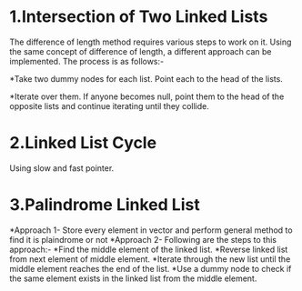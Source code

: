 # 1.Intersection of Two Linked Lists
The difference of length method requires various steps to work on it. Using the same concept of difference of length, a different approach can be implemented. The process is as follows:-

*Take two dummy nodes for each list. Point each to the head of the lists.

*Iterate over them. If anyone becomes null, point them to the head of the opposite lists and continue iterating until they collide.

# 2.Linked List Cycle
Using slow and fast pointer.

# 3.Palindrome Linked List
*Approach 1- Store every element in vector and perform general method to find it is plaindrome or not
*Approach 2-
Following are the steps to this approach:-
*Find the middle element of the linked list.
*Reverse linked list from next element of middle element.
*Iterate through the new list until the middle element reaches the end of the list.
*Use a dummy node to check if the same element exists in the linked list from the middle element.
